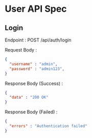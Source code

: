 # User API Spec

## Login

Endpoint : POST /api/auth/login

Request Body :

```json
{
  "username" : "admin",
  "password" : "admin123",
}
```

Response Body (Success) :

```json
{
  "data" : "200 OK"
} 
```

Response Body (Failed) :

```json
{
  "errors" : "Authentication failed"
}
```


